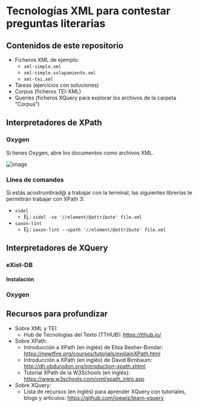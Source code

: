 # Tecnologías XML para contestar preguntas literarias

## Contenidos de este repositorio
- Ficheros XML de ejemplo: 
  - `xml-simple.xml`
  - `xml-simple-solapamiento.xml`
  - `xml-tei.xml`
- Tareas (ejercicios con soluciones)
- Corpus (ficheros TEI-XML)
- Queries (ficheros XQuery para explorar los archivos de la carpeta “Corpus”)

## Interpretadores de XPath

### Oxygen

Si tienes Oxygen, abre los documentos como archivos XML.

![image](https://user-images.githubusercontent.com/8516387/190921549-359a7e6d-ad4d-4147-94c4-509bbf567ef9.png)


### Línea de comandos
Si estás acostrumbrad@ a trabajar con la terminal, las siguientes librerías te permitirán trabajar con XPath 3:
- `xidel`
  - Ej.: `xidel -se '//element/@attribute' file.xml`
- `saxon-lint`
  - Ej.: `saxon-lint --xpath '//element/@attribute' file.xml`

## Interpretadores de XQuery

### eXist-DB
#### Instalación

### Oxygen
  
## Recursos para profundizar
- Sobre XML y TEI:
  - Hub de Tecnologías del Texto (TTHUB): https://tthub.io/ 
- Sobre XPath:
  - Introducción a XPath (en inglés) de Elisa Besher-Bondar: https://newtfire.org/courses/tutorials/explainXPath.html 
  - Introducción a XPath (en inglés) de David Birnbaum: http://dh.obdurodon.org/introduction-xpath.xhtml 
  - Tutorial XPath de la W3Schools (en inglés): https://www.w3schools.com/xml/xpath_intro.asp 
- Sobre XQuery:
  - Lista de recursos (en inglés) para aprender XQuery con tutoriales, blogs y artículos: https://github.com/joewiz/learn-xquery 

